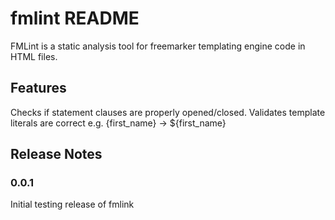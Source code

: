 # fmlint README

FMLint is a static analysis tool for freemarker templating engine code in HTML files.

## Features

Checks if statement clauses are properly opened/closed.
Validates template literals are correct e.g. {first_name} -> ${first_name}


## Release Notes


### 0.0.1

Initial testing release of fmlink
